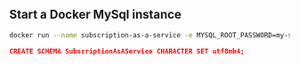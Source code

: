 ## Start a Docker MySql instance

```bash
docker run --name subscription-as-a-service -e MYSQL_ROOT_PASSWORD=my-secret-pw -p 3306:3306 -d mysql:5.7
```

```json
CREATE SCHEMA SubscriptionAsAService CHARACTER SET utf8mb4;
```